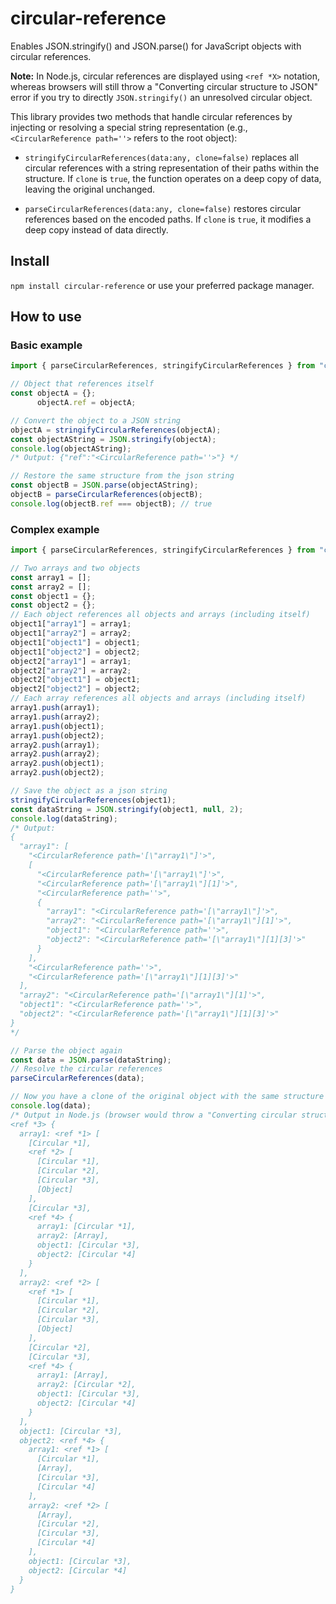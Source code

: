 # circular-reference

Enables JSON.stringify() and JSON.parse() for JavaScript objects with circular references.

**Note:** In Node.js, circular references are displayed using `<ref *X>` notation, whereas browsers will still throw a "Converting circular structure to JSON" error if you try to directly `JSON.stringify()` an unresolved circular object.

This library provides two methods that handle circular references by injecting or resolving a special string representation (e.g., `<CircularReference path=''>` refers to the root object):

- `stringifyCircularReferences(data:any, clone=false)` replaces all circular references with a string representation of their paths within the structure. If `clone` is `true`, the function operates on a deep copy of data, leaving the original unchanged.

- `parseCircularReferences(data:any, clone=false)` restores circular references based on the encoded paths. If `clone` is `true`, it modifies a deep copy instead of data directly.


## Install

`npm install circular-reference` or use your preferred package manager.

## How to use

### Basic example

```js
import { parseCircularReferences, stringifyCircularReferences } from "circular-reference";

// Object that references itself
const objectA = {};
      objectA.ref = objectA;

// Convert the object to a JSON string
objectA = stringifyCircularReferences(objectA);
const objectAString = JSON.stringify(objectA);
console.log(objectAString);
/* Output: {"ref":"<CircularReference path=''>"} */

// Restore the same structure from the json string
const objectB = JSON.parse(objectAString);
objectB = parseCircularReferences(objectB);
console.log(objectB.ref === objectB); // true
```

### Complex example

```js
import { parseCircularReferences, stringifyCircularReferences } from "circular-reference";

// Two arrays and two objects
const array1 = [];
const array2 = [];
const object1 = {};
const object2 = {};
// Each object references all objects and arrays (including itself)
object1["array1"] = array1;
object1["array2"] = array2;
object1["object1"] = object1;
object1["object2"] = object2;
object2["array1"] = array1;
object2["array2"] = array2;
object2["object1"] = object1;
object2["object2"] = object2;
// Each array references all objects and arrays (including itself)
array1.push(array1);
array1.push(array2);
array1.push(object1);
array1.push(object2);
array2.push(array1);
array2.push(array2);
array2.push(object1);
array2.push(object2);

// Save the object as a json string
stringifyCircularReferences(object1);
const dataString = JSON.stringify(object1, null, 2);
console.log(dataString);
/* Output:
{
  "array1": [
    "<CircularReference path='[\"array1\"]'>",
    [
      "<CircularReference path='[\"array1\"]'>",
      "<CircularReference path='[\"array1\"][1]'>",
      "<CircularReference path=''>",
      {
        "array1": "<CircularReference path='[\"array1\"]'>",
        "array2": "<CircularReference path='[\"array1\"][1]'>",
        "object1": "<CircularReference path=''>",
        "object2": "<CircularReference path='[\"array1\"][1][3]'>"
      }
    ],
    "<CircularReference path=''>",
    "<CircularReference path='[\"array1\"][1][3]'>"
  ],
  "array2": "<CircularReference path='[\"array1\"][1]'>",
  "object1": "<CircularReference path=''>",
  "object2": "<CircularReference path='[\"array1\"][1][3]'>"
}
*/

// Parse the object again
const data = JSON.parse(dataString);
// Resolve the circular references
parseCircularReferences(data);

// Now you have a clone of the original object with the same structure and values
console.log(data);
/* Output in Node.js (browser would throw a "Converting circular structure to JSON" error): 
<ref *3> {
  array1: <ref *1> [
    [Circular *1],
    <ref *2> [
      [Circular *1],
      [Circular *2],
      [Circular *3],
      [Object]
    ],
    [Circular *3],
    <ref *4> {
      array1: [Circular *1],
      array2: [Array],
      object1: [Circular *3],
      object2: [Circular *4]
    }
  ],
  array2: <ref *2> [
    <ref *1> [
      [Circular *1],
      [Circular *2],
      [Circular *3],
      [Object]
    ],
    [Circular *2],
    [Circular *3],
    <ref *4> {
      array1: [Array],
      array2: [Circular *2],
      object1: [Circular *3],
      object2: [Circular *4]
    }
  ],
  object1: [Circular *3],
  object2: <ref *4> {
    array1: <ref *1> [
      [Circular *1],
      [Array],
      [Circular *3],
      [Circular *4]
    ],
    array2: <ref *2> [
      [Array],
      [Circular *2],
      [Circular *3],
      [Circular *4]
    ],
    object1: [Circular *3],
    object2: [Circular *4]
  }
}
```

